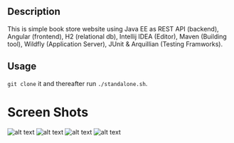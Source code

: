 ## Description 
This is simple book store website using Java EE as REST API (backend), Angular (frontend), H2 (relational db), Intellij IDEA (Editor), Maven (Building tool), Wildfly (Application Server), JUnit & Arquillian (Testing Framworks).

## Usage
```git clone``` it and thereafter run ```./standalone.sh```.

 # Screen Shots 
  ![alt text](https://github.com/taha7ussein007/BookStore/blob/master/scrShots/1.png)
  ![alt text](https://github.com/taha7ussein007/BookStore/blob/master/scrShots/2.png)
  ![alt text](https://github.com/taha7ussein007/BookStore/blob/master/scrShots/3.png)
  ![alt text](https://github.com/taha7ussein007/BookStore/blob/master/scrShots/4.png)
